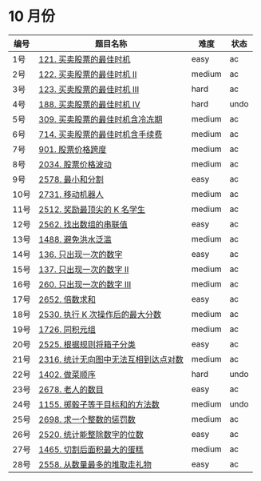 # 10 月份

**编号**|**题目名称**|**难度**|**状态**
--------|------------|--------|--------
1号|[121. 买卖股票的最佳时机](./第1题%20121.%20买卖股票的最佳时机)|easy|ac
2号|[122. 买卖股票的最佳时机 II](./第2题%20122.%20买卖股票的最佳时机%20II)|medium|ac
3号|[123. 买卖股票的最佳时机 III](./第3题%20123.%20买卖股票的最佳时机%20III)|hard|ac
4号|[188. 买卖股票的最佳时机 IV](./第4题%20188.%20买卖股票的最佳时机%20IV)|hard|undo
5号|[309. 买卖股票的最佳时机含冷冻期](./第5题%20309.%20买卖股票的最佳时机含冷冻期)|medium|ac
6号|[714. 买卖股票的最佳时机含手续费](./第6题%20714.%20买卖股票的最佳时机含手续费)|medium|ac
7号|[901. 股票价格跨度](./第7题%20901.%20股票价格跨度)|medium|ac
8号|[2034. 股票价格波动](./第8题%202034.%20股票价格波动)|medium|ac
9号|[2578. 最小和分割](./第9题%202578.%20最小和分割)|easy|ac
10号|[2731. 移动机器人](./第10题%202731.%20移动机器人)|medium|ac
11号|[2512. 奖励最顶尖的 K 名学生](./第11题%202512.%20奖励最顶尖的%20K%20名学生)|medium|ac
12号|[2562. 找出数组的串联值](./第12题%202562.%20找出数组的串联值)|easy|ac
13号|[1488. 避免洪水泛滥](./第13题%201488.%20避免洪水泛滥)|medium|ac
14号|[136. 只出现一次的数字](./第14题%20136.%20只出现一次的数字)|easy|ac
15号|[137. 只出现一次的数字 II](./第15题%20137.%20只出现一次的数字%20II)|medium|ac
16号|[260. 只出现一次的数字 III](./第16题%20260.%20只出现一次的数字%20III)|medium|ac
17号|[2652. 倍数求和](./第17题%202652.%20倍数求和)|easy|ac
18号|[2530. 执行 K 次操作后的最大分数](./第18题%202530.%20执行%20K%20次操作后的最大分数)|medium|ac
19号|[1726. 同积元组](./第19题%201726.%20同积元组)|medium|ac
20号|[2525. 根据规则将箱子分类](./第20题%202525.%20根据规则将箱子分类)|easy|ac
21号|[2316. 统计无向图中无法互相到达点对数](./第21题%202316.%20统计无向图中无法互相到达点对数)|medium|ac
22号|[1402. 做菜顺序](./第22题%201402.%20做菜顺序)|hard|undo
23号|[2678. 老人的数目](./第23题%202678.%20老人的数目)|easy|ac
24号|[1155. 掷骰子等于目标和的方法数](./第24题%201155.%20掷骰子等于目标和的方法数)|medium|undo
25号|[2698. 求一个整数的惩罚数](./第25题%202698.%20求一个整数的惩罚数)|medium|ac
26号|[2520. 统计能整除数字的位数](./第26题%202520.%20统计能整除数字的位数)|easy|ac
27号|[1465. 切割后面积最大的蛋糕](./第27题%201465.%20切割后面积最大的蛋糕)|medium|ac
28号|[2558. 从数量最多的堆取走礼物](./第28题%202558.%20从数量最多的堆取走礼物)|easy|ac
